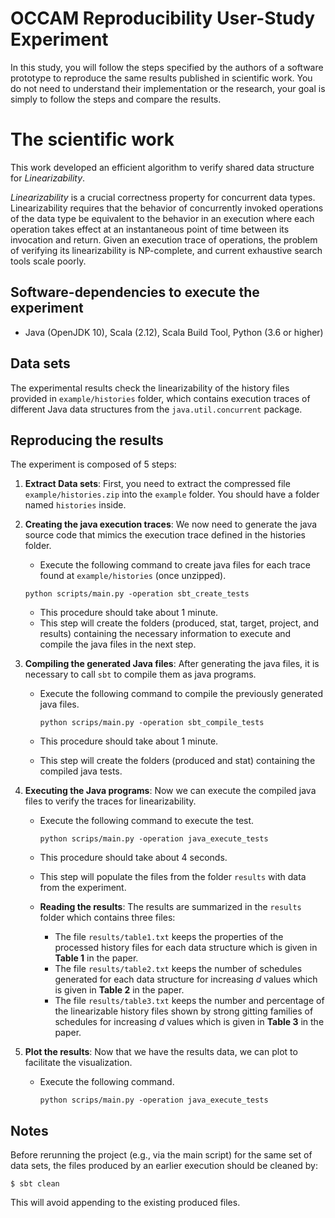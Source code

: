 # OCCAM Reproducibility User-Study Experiment

In this study, you will follow the steps specified by the authors of a software prototype to reproduce the same results published in scientific work. You do not need to understand their implementation or the research, your goal is simply to follow the steps and compare the results.

# The scientific work

This work developed an efficient algorithm to verify shared data structure for *Linearizability*. 

*Linearizability* is a crucial correctness property for concurrent data types. Linearizability requires that the behavior of concurrently invoked operations of the data type be equivalent to the behavior in an execution where each operation takes effect at an instantaneous point of time between its invocation and return. Given an execution trace of operations, the problem of verifying its linearizability is NP-complete, and current exhaustive search tools scale poorly. 
    
## Software-dependencies to execute the experiment

- Java (OpenJDK 10), Scala (2.12), Scala Build Tool, Python (3.6 or higher)

## Data sets

The experimental results check the linearizability of the history files provided in ```example/histories``` folder, which contains execution traces of different Java data structures from the  ```java.util.concurrent``` package.

## Reproducing the results

The experiment is composed of 5 steps:

1. **Extract Data sets**: First, you need to extract the compressed file ```example/histories.zip``` into the ```example``` folder. You should have a folder named ``histories`` inside. 

2. **Creating the java execution traces**: We now need to generate the java source code that mimics the execution trace defined in the histories folder.
    - Execute the following command to create java files for each trace found at ```example/histories``` (once unzipped). 

     ```
     python scripts/main.py -operation sbt_create_tests
     ```

    - This procedure should take about 1 minute.
    - This step will create the folders (produced, stat, target, project, and results) containing the necessary information to execute and compile the java files in the next step. 
        
3. **Compiling the generated Java files**: After generating the java files, it is necessary to call `sbt` to compile them as java programs.
    - Execute the following command to compile the previously generated java files. 

        ```
        python scrips/main.py -operation sbt_compile_tests
        ```
    
    - This procedure should take about 1 minute.
    - This step will create the folders (produced and stat) containing the compiled java tests.

4. **Executing the Java programs**: Now we can execute the compiled java files to verify the traces for linearizability.
    - Execute the following command to execute the test. 
    
        ```
        python scrips/main.py -operation java_execute_tests
        ```
    
    - This procedure should take about 4 seconds.
    - This step will populate the files from the folder `results` with data from the experiment.

    - **Reading the results**: The results are summarized in the ```results``` folder which contains three files:

        - The file ```results/table1.txt``` keeps the properties of the processed history files for each data structure which is given in **Table 1** in the paper.
        - The file ```results/table2.txt``` keeps the number of schedules generated for each data structure for increasing *d* values which is given in **Table 2** in the paper.
        - The file ```results/table3.txt``` keeps the number and percentage of the linearizable history files shown by strong gitting families of schedules for increasing *d* values which is given in **Table 3** in the paper.
       
5. **Plot the results**: Now that we have the results data, we can plot to facilitate the visualization.
    - Execute the following command.
        ```
        python scrips/main.py -operation java_execute_tests
        ```


## Notes
Before rerunning the project (e.g., via the main script) for the same set of data sets, the files produced by an earlier execution should be cleaned by:
```
$ sbt clean
```
This will avoid appending to the existing produced files.
